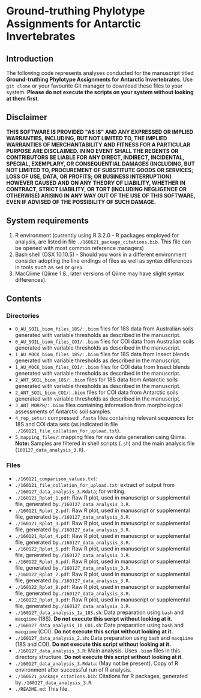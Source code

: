 # Ground-truthing Phylotype Assignments for Antarctic Invertebrates

## Introduction
The following code represents analyses conducted for the manuscript titled
**Ground-truthing Phylotype Assignments for Antarctic Invertebrates**. 
Use `git clone` or your favourite Git manager to download these files to your system. **Please do not 
execute the scripts on your system without looking at them first**.

## Disclaimer
**THIS SOFTWARE IS PROVIDED "AS IS" AND ANY EXPRESSED OR IMPLIED WARRANTIES,
INCLUDING, BUT NOT LIMITED TO, THE IMPLIED WARRANTIES OF MERCHANTABILITY AND
FITNESS FOR A PARTICULAR PURPOSE ARE DISCLAIMED. IN NO EVENT SHALL THE REGENTS
OR CONTRIBUTORS BE LIABLE FOR ANY DIRECT, INDIRECT, INCIDENTAL, SPECIAL,
EXEMPLARY, OR CONSEQUENTIAL DAMAGES (INCLUDING, BUT NOT LIMITED TO, PROCUREMENT
OF SUBSTITUTE GOODS OR SERVICES; LOSS OF USE, DATA, OR PROFITS; OR BUSINESS
INTERRUPTION) HOWEVER CAUSED AND ON ANY THEORY OF LIABILITY, WHETHER IN
CONTRACT, STRICT LIABILITY, OR TORT (INCLUDING NEGLIGENCE OR OTHERWISE) ARISING
IN ANY WAY OUT OF THE USE OF THIS SOFTWARE, EVEN IF ADVISED OF THE POSSIBILITY
OF SUCH DAMAGE.**

## System requirements
1. R environment (currently using R 3.2.0 - R packages employed for analysis,
are listed in file `./160621_package_citations.bib`. This file can be opened
with most common reference managers) 
2. Bash shell (OSX 10.10.5) - Should you work in a different environment consider
adopting the line endings of files as well as syntax differences in tools such as
`sed` or `grep`. 
4. MacQiime (Qiime 1.8., later versions of Qiime may have slight syntax differences).


## Contents

### Directories
- `0_AU_SOIL_biom_files_18S/`: `.biom` files for 18S data from Australian soils
generated with variable thresholds as described in the manuscript.
- `0_AU_SOIL_biom_files_COI/`: `.biom` files for COI data from Australian soils
generated with variable thresholds as described in the manuscript.
- `1_AU_MOCK_biom_files_18S/`: `.biom` files for 18S data from Insect blends
generated with variable thresholds as described in the manuscript.
- `1_AU_MOCK_biom_files_COI/`: `.biom` files for COI data from Insect blends
generated with variable thresholds as described in the manuscript.
- `2_ANT_SOIL_biom_18S/`: `.biom` files for 18S data from Antarctic soils
generated with variable thresholds as described in the manuscript.
- `2_ANT_SOIL_biom_COI/`: `.biom` files for COI data from Antarctic soils
generated with variable thresholds as described in the manuscript.
- `3_ANT_MORPH/`: `.biom` files containing information from morphological assessments of
Antarctic soil samples.
- `4_rep_sets/`: compressed `.fasta` files containing relevant sequences for 18S and COI data sets
(as indicated in file `./160121_file_collation_for_upload.txt`).
- `5_mapping_files/`: mapping files for raw data generation using Qiime. **Note:** Samples
are filtered in shell scripts (`.sh`) and the main analysis file (`160127_data_analysis_3.R`).

### Files   
- `./160121_comparison_values.txt`:
- `./160121_file_collation_for_upload.txt`: extract of output from `./160127_data_analysis_3.Rdata`; for writing.
- `./160121_Rplot_1.pdf`: Raw R plot, used in manuscript or supplemental file, generated by`./160127_data_analysis_3.R`.
- `./160121_Rplot_2.pdf`: Raw R plot, used in manuscript or supplemental file, generated by`./160127_data_analysis_3.R`.
- `./160121_Rplot_3.pdf`: Raw R plot, used in manuscript or supplemental file, generated by`./160127_data_analysis_3.R`.
- `./160121_Rplot_4.pdf`: Raw R plot, used in manuscript or supplemental file, generated by`./160127_data_analysis_3.R`.
- `./160122_Rplot_5.pdf`: Raw R plot, used in manuscript or supplemental file, generated by`./160127_data_analysis_3.R`.
- `./160122_Rplot_6.pdf`: Raw R plot, used in manuscript or supplemental file, generated by`./160127_data_analysis_3.R`.
- `./160122_Rplot_7.pdf`: Raw R plot, used in manuscript or supplemental file, generated by`./160127_data_analysis_3.R`.
- `./160122_Rplot_8.pdf`: Raw R plot, used in manuscript or supplemental file, generated by`./160127_data_analysis_3.R`.
- `./160122_Rplot_9.pdf`: Raw R plot, used in manuscript or supplemental file, generated by`./160127_data_analysis_3.R`.
- `./160127_data_analysis_1a_18S.sh`: Data preparation using `bash` and `macqiime` (18S). **Do not execute this script without looking at it.** 
- `./160127_data_analysis_1b_COI.sh`: Data preparation using `bash` and `macqiime` (COI). **Do not execute this script without looking at it.**
- `./160127_data_analysis_2.sh`: Data preparation using `bash` and `macqiime` (18S and COI). **Do not execute this script without looking at it.**
- `./160127_data_analysis_3.R`: Main analysis. Uses `.biom` files in this directory structure. **Do not execute this script without looking at it.**
- `./160127_data_analysis_3.Rdata`: (May not be present). Copy of R environment after successful run of R analysis.
- `./160621_package_citations.bib`: Citations for R packages, generated by`./160127_data_analysis_3.R`. 
- `./README.md`: This file.